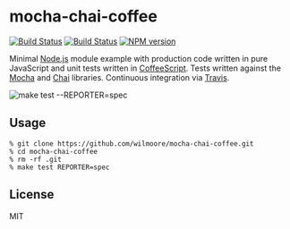 # mocha-chai-coffee

[![Build
Status](https://travis-ci.org/wilmoore/mocha-chai-coffee.png?branch=master)](https://travis-ci.org/wilmoore/mocha-chai-coffee)
[![Build
Status](https://david-dm.org/wilmoore/mocha-chai-coffee.png)](https://david-dm.org/wilmoore/mocha-chai-coffee)
[![NPM
version](https://badge.fury.io/js/mocha-chai-coffee.png)](http://badge.fury.io/js/mocha-chai-coffee)

Minimal [Node.js][] module example with production code written in pure JavaScript and unit tests written in [CoffeeScript][]. Tests written against the [Mocha][] and [Chai][] libraries. Continuous integration via [Travis][].

![make test --REPORTER=spec](https://dsz91cxz97a03.cloudfront.net/dRKwnU1nV2-1200x1200.png)

## Usage

```
% git clone https://github.com/wilmoore/mocha-chai-coffee.git
% cd mocha-chai-coffee
% rm -rf .git
% make test REPORTER=spec
```

## License
MIT



[Chai]: http://chaijs.com
[Mocha]: http://visionmedia.github.io/mocha
[Travis]: https://travis-ci.org/wilmoore/mocha-chai-coffee
[Node.js]: http://nodejs.org
[CoffeeScript]: http://coffeescript.org
